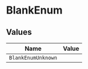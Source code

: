 # BlankEnum


## Values

| Name               | Value              |
| ------------------ | ------------------ |
| `BlankEnumUnknown` |                    |